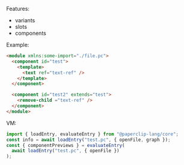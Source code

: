 Features:

- variants
- slots
- components

Example:

```html
<module xmlns:some-import="./file.pc">
  <component id="test">
    <template>
      <text ref="text-ref" />
    </template>
  </component>

  <component id="test2" extends="test">
    <remove-child ="text-ref" />
  </component>
</module>
```

VM:

```typescript
import { loadEntry, evaluateEntry } from "@paperclip-lang/core";
const info = await loadEntry("test.pc", { openFile, graph });
const { componentPreviews } = evaluateEntry(
  await loadEntry("test.pc", { openFile })
);
```
